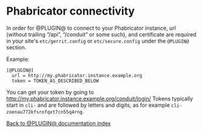 Phabricator connectivity
========================

In order for @PLUGIN@ to connect to your Phabricator instance, url (without
trailing “/api”, “/conduit” or some such), and certificate are required in
your site's `etc/gerrit.config` or `etc/secure.config` under the `@PLUGIN@`
section.

Example:

```
[@PLUGIN@]
  url = http://my.phabricator.instance.example.org
  token = TOKEN_AS_DESCRIBED_BELOW
```

You can get your token by going to http://my.phabricator.instance.example.org/conduit/login/
Tokens typically start in `cli-` and are followed by letters and digits, as
for example `cli-zoenau772kfsrofqxt7cn55q4rng`.

[Back to @PLUGIN@ documentation index][index]

[index]: index.html
